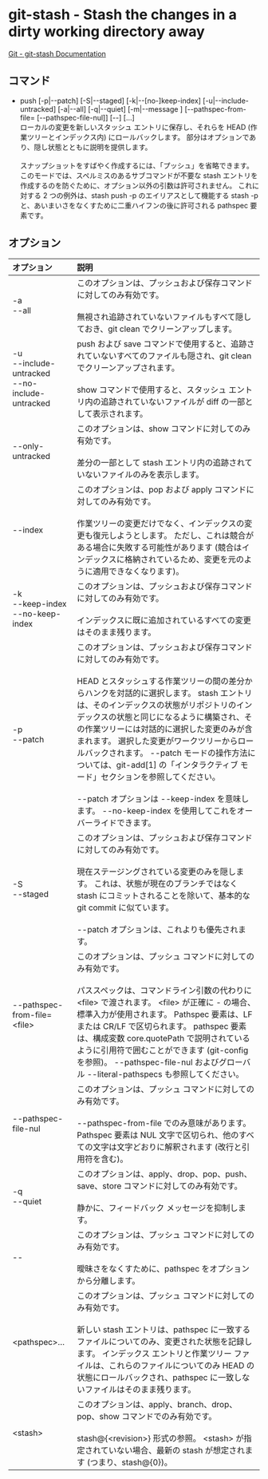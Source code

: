 # git-stash - Stash the changes in a dirty working directory away

[Git - git-stash Documentation](https://git-scm.com/docs/git-stash)


## コマンド

- push [-p|--patch] [-S|--staged] [-k|--[no-]keep-index] [-u|--include-untracked] [-a|--all] [-q|--quiet] [-m|--message <message>] [--pathspec-from-file=<file> [--pathspec-file-nul]] [--] [<pathspec>…​]  
ローカルの変更を新しいスタッシュ エントリに保存し、それらを HEAD (作業ツリーとインデックス内) にロールバックします。 <message> 部分はオプションであり、隠し状態とともに説明を提供します。<br><br>スナップショットをすばやく作成するには、「プッシュ」を省略できます。 このモードでは、スペルミスのあるサブコマンドが不要な stash エントリを作成するのを防ぐために、オプション以外の引数は許可されません。 これに対する 2 つの例外は、stash push -p のエイリアスとして機能する stash -p と、あいまいさをなくすために二重ハイフンの後に許可される pathspec 要素です。


## オプション

|オプション|説明|
|:--|:--|
|-a<br>--all|このオプションは、プッシュおよび保存コマンドに対してのみ有効です。<br><br>無視され追跡されていないファイルもすべて隠しておき、git clean でクリーンアップします。|
|-u<br>--include-untracked<br>--no-include-untracked|push および save コマンドで使用すると、追跡されていないすべてのファイルも隠され、git clean でクリーンアップされます。<br><br>show コマンドで使用すると、スタッシュ エントリ内の追跡されていないファイルが diff の一部として表示されます。|
|--only-untracked|このオプションは、show コマンドに対してのみ有効です。<br><br>差分の一部として stash エントリ内の追跡されていないファイルのみを表示します。|
|--index|このオプションは、pop および apply コマンドに対してのみ有効です。<br><br>作業ツリーの変更だけでなく、インデックスの変更も復元しようとします。 ただし、これは競合がある場合に失敗する可能性があります (競合はインデックスに格納されているため、変更を元のように適用できなくなります)。|
|-k<br>--keep-index<br>--no-keep-index|このオプションは、プッシュおよび保存コマンドに対してのみ有効です。<br><br>インデックスに既に追加されているすべての変更はそのまま残ります。|
|-p<br>--patch|このオプションは、プッシュおよび保存コマンドに対してのみ有効です。<br><br>HEAD とスタッシュする作業ツリーの間の差分からハンクを対話的に選択します。 stash エントリは、そのインデックスの状態がリポジトリのインデックスの状態と同じになるように構築され、その作業ツリーには対話的に選択した変更のみが含まれます。 選択した変更がワークツリーからロールバックされます。 --patch モードの操作方法については、git-add[1] の「インタラクティブ モード」セクションを参照してください。<br><br>--patch オプションは --keep-index を意味します。 --no-keep-index を使用してこれをオーバーライドできます。|
|-S<br>--staged|このオプションは、プッシュおよび保存コマンドに対してのみ有効です。<br><br>現在ステージングされている変更のみを隠します。 これは、状態が現在のブランチではなく stash にコミットされることを除いて、基本的な git commit に似ています。<br><br>--patch オプションは、これよりも優先されます。|
|--pathspec-from-file=\<file>|このオプションは、プッシュ コマンドに対してのみ有効です。<br><br>パススペックは、コマンドライン引数の代わりに \<file> で渡されます。 \<file> が正確に - の場合、標準入力が使用されます。 Pathspec 要素は、LF または CR/LF で区切られます。 pathspec 要素は、構成変数 core.quotePath で説明されているように引用符で囲むことができます (git-config を参照)。 --pathspec-file-nul およびグローバル --literal-pathspecs も参照してください。|
|--pathspec-file-nul|このオプションは、プッシュ コマンドに対してのみ有効です。<br><br>--pathspec-from-file でのみ意味があります。 Pathspec 要素は NUL 文字で区切られ、他のすべての文字は文字どおりに解釈されます (改行と引用符を含む)。|
|-q<br>--quiet|このオプションは、apply、drop、pop、push、save、store コマンドに対してのみ有効です。<br><br>静かに、フィードバック メッセージを抑制します。|
|--|このオプションは、プッシュ コマンドに対してのみ有効です。<br><br>曖昧さをなくすために、pathspec をオプションから分離します。|
|\<pathspec>…​|このオプションは、プッシュ コマンドに対してのみ有効です。<br><br>新しい stash エントリは、pathspec に一致するファイルについてのみ、変更された状態を記録します。 インデックス エントリと作業ツリー ファイルは、これらのファイルについてのみ HEAD の状態にロールバックされ、pathspec に一致しないファイルはそのまま残ります。|
|\<stash>|このオプションは、apply、branch、drop、pop、show コマンドでのみ有効です。<br><br>stash@{\<revision>} 形式の参照。 \<stash> が指定されていない場合、最新の stash が想定されます (つまり、stash@{0})。|
